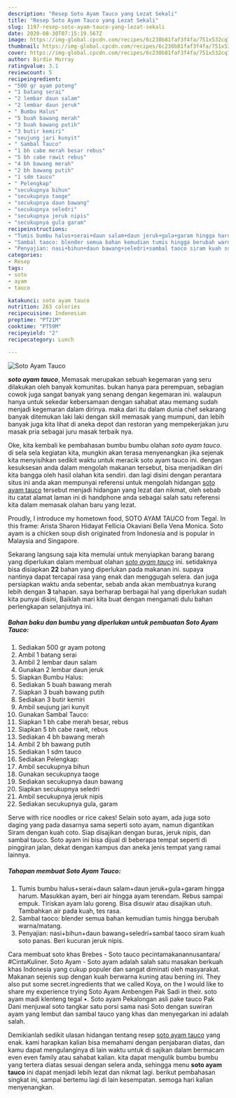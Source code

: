 ```yaml
---
description: "Resep Soto Ayam Tauco yang Lezat Sekali"
title: "Resep Soto Ayam Tauco yang Lezat Sekali"
slug: 1197-resep-soto-ayam-tauco-yang-lezat-sekali
date: 2020-08-30T07:15:19.567Z
image: https://img-global.cpcdn.com/recipes/6c230b81faf3f4fa/751x532cq70/soto-ayam-tauco-foto-resep-utama.jpg
thumbnail: https://img-global.cpcdn.com/recipes/6c230b81faf3f4fa/751x532cq70/soto-ayam-tauco-foto-resep-utama.jpg
cover: https://img-global.cpcdn.com/recipes/6c230b81faf3f4fa/751x532cq70/soto-ayam-tauco-foto-resep-utama.jpg
author: Birdie Murray
ratingvalue: 3.1
reviewcount: 5
recipeingredient:
- "500 gr ayam potong"
- "1 batang serai"
- "2 lembar daun salam"
- "2 lembar daun jeruk"
- " Bumbu Halus"
- "5 buah bawang merah"
- "3 buah bawang putih"
- "3 butir kemiri"
- "seujung jari kunyit"
- " Sambal Tauco"
- "1 bh cabe merah besar rebus"
- "5 bh cabe rawit rebus"
- "4 bh bawang merah"
- "2 bh bawang putih"
- "1 sdm tauco"
- " Pelengkap"
- "secukupnya bihun"
- "secukupnya taoge"
- "secukupnya daun bawang"
- "secukupnya seledri"
- "secukupnya jeruk nipis"
- "secukupnya gula garam"
recipeinstructions:
- "Tumis bumbu halus+serai+daun salam+daun jeruk+gula+garam hingga harum. Masukkan ayam, beri air hingga ayam terendam. Rebus sampai empuk. Tiriskan ayam lalu goreng. Bisa disuwir atau disajikan utuh. Tambahkan air pada kuah, tes rasa."
- "Sambal taoco: blender semua bahan kemudian tumis hingga berubah warna/matang."
- "Penyajian: nasi+bihun+daun bawang+seledri+sambal taoco siram kuah soto panas. Beri kucuran jeruk nipis."
categories:
- Resep
tags:
- soto
- ayam
- tauco

katakunci: soto ayam tauco 
nutrition: 263 calories
recipecuisine: Indonesian
preptime: "PT21M"
cooktime: "PT59M"
recipeyield: "2"
recipecategory: Lunch

---
```



![Soto Ayam Tauco](https://img-global.cpcdn.com/recipes/6c230b81faf3f4fa/751x532cq70/soto-ayam-tauco-foto-resep-utama.jpg)

<b><i>soto ayam tauco</i></b>, Memasak merupakan sebuah kegemaran yang seru dilakukan oleh banyak komunitas. bukan hanya para perempuan, sebagian cowok juga sangat banyak yang senang dengan kegemaran ini. walaupun hanya untuk sekedar kebersamaan dengan sahabat atau memang sudah menjadi kegemaran dalam dirinya. maka dari itu dalam dunia chef sekarang banyak ditemukan laki laki dengan skill memasak yang mumpuni, dan lebih banyak juga kita lihat di aneka depot dan restoran yang mempekerjakan juru masak pria sebagai juru masak terbaik nya.

Oke, kita kembali ke pembahasan bumbu bumbu olahan <i>soto ayam tauco</i>. di sela sela kegiatan kita, mungkin akan terasa menyenangkan jika sejenak kita menyisihkan sedikit waktu untuk meracik soto ayam tauco ini. dengan kesuksesan anda dalam mengolah makanan tersebut, bisa menjadikan diri kita bangga oleh hasil olahan kita sendiri. dan lagi disini dengan perantara situs ini anda akan mempunyai referensi untuk mengolah hidangan <u>soto ayam tauco</u> tersebut menjadi hidangan yang lezat dan nikmat, oleh sebab itu catat alamat laman ini di handphone anda sebagai salah satu referensi kita dalam memasak olahan baru yang lezat.

Proudly, I introduce my hometown food, SOTO AYAM TAUCO from Tegal. In this frame: Arista Sharon Hidayat Fellicia Okaviani Bella Vena Monica. Soto ayam is a chicken soup dish originated from Indonesia and is popular in Malaysia and Singapore.


Sekarang langsung saja kita memulai untuk menyiapkan barang barang yang diperlukan dalam membuat olahan <u><i>soto ayam tauco</i></u> ini. setidaknya bisa disiapkan <b>22</b> bahan yang diperlukan pada makanan ini. supaya nantinya dapat tercapai rasa yang enak dan menggugah selera. dan juga persiapkan waktu anda sebentar, sebab anda akan membuatnya kurang lebih dengan <b>3</b> tahapan. saya berharap berbagai hal yang diperlukan sudah kita punyai disini, Baiklah mari kita buat dengan mengamati dulu bahan perlengkapan selanjutnya ini.

<!--inarticleads1-->

##### Bahan baku dan bumbu yang diperlukan untuk pembuatan Soto Ayam Tauco:

1. Sediakan 500 gr ayam potong
1. Ambil 1 batang serai
1. Ambil 2 lembar daun salam
1. Gunakan 2 lembar daun jeruk
1. Siapkan  Bumbu Halus:
1. Sediakan 5 buah bawang merah
1. Siapkan 3 buah bawang putih
1. Sediakan 3 butir kemiri
1. Ambil seujung jari kunyit
1. Gunakan  Sambal Tauco:
1. Siapkan 1 bh cabe merah besar, rebus
1. Siapkan 5 bh cabe rawit, rebus
1. Sediakan 4 bh bawang merah
1. Ambil 2 bh bawang putih
1. Sediakan 1 sdm tauco
1. Sediakan  Pelengkap:
1. Ambil secukupnya bihun
1. Gunakan secukupnya taoge
1. Sediakan secukupnya daun bawang
1. Siapkan secukupnya seledri
1. Ambil secukupnya jeruk nipis
1. Sediakan secukupnya gula, garam


Serve with rice noodles or rice cakes! Selain soto ayam, ada juga soto daging yang pada dasarnya sama seperti soto ayam, namun digantikan Siram dengan kuah coto. Siap disajikan dengan buras, jeruk nipis, dan sambal tauco. Soto ayam ini bisa dijual di beberapa tempat seperti di pinggiran jalan, dekat dengan kampus dan aneka jenis tempat yang ramai lainnya. 

<!--inarticleads2-->

##### Tahapan membuat Soto Ayam Tauco:

1. Tumis bumbu halus+serai+daun salam+daun jeruk+gula+garam hingga harum. Masukkan ayam, beri air hingga ayam terendam. Rebus sampai empuk. Tiriskan ayam lalu goreng. Bisa disuwir atau disajikan utuh. Tambahkan air pada kuah, tes rasa.
1. Sambal taoco: blender semua bahan kemudian tumis hingga berubah warna/matang.
1. Penyajian: nasi+bihun+daun bawang+seledri+sambal taoco siram kuah soto panas. Beri kucuran jeruk nipis.


Cara membuat soto khas Brebes - Soto tauco pecintamakanannusantara/ #CintaKuliner. Soto Ayam - Soto ayam adalah salah satu masakan berkuah khas Indonesia yang cukup populer dan sangat diminati oleh masyarakat. Makanan sejenis sup dengan kuah berwarna kuning atau bening ini. They also put some secret.ingredients that we called Koya, on the I would like to share my experience trying Soto Ayam Ambengen Pak Sadi in their. soto ayam madi klenteng tegal •. Soto ayam Pekalongan asli pake tauco Pak Dani menjuwal soto tangkar satu porsi sama nasi Soto dengan suwiran ayam yang lembut dan sambal tauco yang khas dan menyegarkan ini adalah salah. 

Demikianlah sedikit ulasan hidangan tentang resep <u>soto ayam tauco</u> yang enak. kami harapkan kalian bisa memahami dengan penjabaran diatas, dan kamu dapat mengulanginya di lain waktu untuk di sajikan dalam bermacam even even family atau sahabat kalian. kita dapat mengulik bumbu bumbu yang tertera diatas sesuai dengan selera anda, sehingga menu <b>soto ayam tauco</b> ini dapat menjadi lebih lezat dan nikmat lagi. berikut pembahasan singkat ini, sampai bertemu lagi di lain kesempatan. semoga hari kalian menyenangkan.
